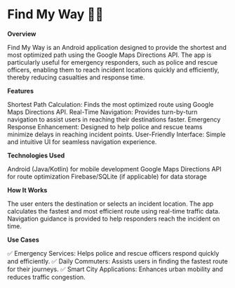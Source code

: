 # Find My Way 📍🚀

**Overview**

Find My Way is an Android application designed to provide the shortest and most optimized path using the Google Maps Directions API. The app is particularly useful for emergency responders, such as police and rescue officers, enabling them to reach incident locations quickly and efficiently, thereby reducing casualties and response time.

**Features**

Shortest Path Calculation: Finds the most optimized route using Google Maps Directions API.
Real-Time Navigation: Provides turn-by-turn navigation to assist users in reaching their destinations faster.
Emergency Response Enhancement: Designed to help police and rescue teams minimize delays in reaching incident points.
User-Friendly Interface: Simple and intuitive UI for seamless navigation experience.

**Technologies Used**

Android (Java/Kotlin) for mobile development
Google Maps Directions API for route optimization
Firebase/SQLite (if applicable) for data storage

**How It Works**

The user enters the destination or selects an incident location.
The app calculates the fastest and most efficient route using real-time traffic data.
Navigation guidance is provided to help responders reach the incident on time.

**Use Cases**

✅ Emergency Services: Helps police and rescue officers respond quickly and efficiently.
✅ Daily Commuters: Assists users in finding the fastest route for their journeys.
✅ Smart City Applications: Enhances urban mobility and reduces traffic congestion.

